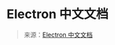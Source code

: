 # Electron 中文文档

> 来源：[Electron 中文文档](https://github.com/electron/electron/tree/master/docs-translations/zh-CN)